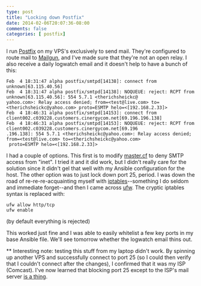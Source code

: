 ```yaml
---
type: post
title: "Locking down Postfix"
date: 2014-02-06T20:07:36-08:00
comments: false
categories: [ postfix]
---
```


I run [Postfix](http://www.postfix.org/) on my VPS's exclusively to send mail. They're configured to route mail to
[Mailgun](http://www.mailgun.com/), and I've made sure that they're not an open relay. I also
receive a daily logwatch email and it doesn't help to have a bunch of this:

    Feb  4 18:31:47 alpha postfix/smtpd[14138]: connect from unknown[63.115.40.56]
    Feb  4 18:31:47 alpha postfix/smtpd[14138]: NOQUEUE: reject: RCPT from unknown[63.115.40.56]: 554 5.7.1 <therichsheickc@
    yahoo.com>: Relay access denied; from=<test@live.com> to=<therichsheickc@yahoo.com> proto=ESMTP helo=<[192.168.2.33]>
    Feb  4 18:46:31 alpha postfix/smtpd[14153]: connect from client002.c039228.customers.cinergycom.net[69.196.196.138]
    Feb  4 18:46:31 alpha postfix/smtpd[14153]: NOQUEUE: reject: RCPT from client002.c039228.customers.cinergycom.net[69.196
    .196.138]: 554 5.7.1 <therichsheickc@yahoo.com>: Relay access denied; from=<test@live.com> to=<therichsheickc@yahoo.com>
     proto=ESMTP helo=<[192.168.2.33]>

 I had a couple of options. This first is to modify [master.cf](http://www.postfix.org/master.5.html) to deny SMTP access from "inet". I tried it and it did work, but I didn't really care for the solution since it didn't gel that well with my Ansible configuration for the host. The other option was to just lock down port 25, period. I was down the road of re-re-re-acquainting myself with [iptables](http://en.wikipedia.org/wiki/Iptables)--something I do seldom and immediate forget--and then I came across
 [ufw](https://help.ubuntu.com/community/UFW). The cryptic iptables syntax is replaced with:

    ufw allow http/tcp
    ufw enable

(by default everything is rejected)


This worked just fine and I was able to easily whitelist a few key ports in my base Ansible file. We'll see tomorrow whether the logwatch email thins out.



 ** Interesting note: testing this stuff from my laptop didn't work. By spinning up another VPS and successfully connect to port 25 (so I could then verify that I couldn't connect after the changes), I confirmed that it was my ISP (Comcast). I've now learned that blocking port 25 except to the ISP's mail server [is a thing](http://www.postcastserver.com/help/Port_25_Blocking.aspx).

